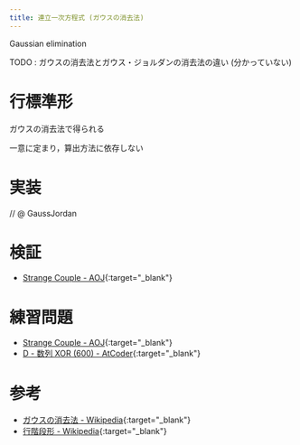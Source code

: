 ```yaml
---
title: 連立一次方程式 (ガウスの消去法)
---
```


Gaussian elimination

TODO : ガウスの消去法とガウス・ジョルダンの消去法の違い (分かっていない)

# 行標準形

ガウスの消去法で得られる

一意に定まり，算出方法に依存しない

# 実装

// @ GaussJordan

# 検証

* [Strange Couple - AOJ](http://judge.u-aizu.ac.jp/onlinejudge/review.jsp?rid=2805209#1){:target="_blank"}<!--_-->

# 練習問題

* [Strange Couple - AOJ](http://judge.u-aizu.ac.jp/onlinejudge/description.jsp?id=2171){:target="_blank"}<!--_-->
* [D - 数列 XOR (600) - AtCoder](https://beta.atcoder.jp/contests/bitflyer2018-final-open/tasks/bitflyer2018_final_d){:target="_blank"}<!--_-->

# 参考

* [ガウスの消去法 - Wikipedia](https://ja.wikipedia.org/wiki/ガウスの消去法){:target="_blank"}<!--_-->
* [行階段形 - Wikipedia](https://ja.wikipedia.org/wiki/行階段形){:target="_blank"}<!--_-->

